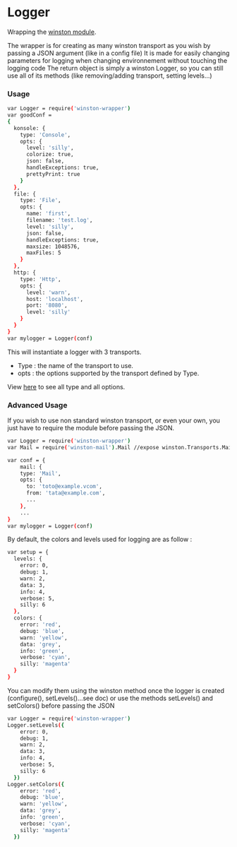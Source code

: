 # Logger
Wrapping the [winston module](https://www.npmjs.com/package/winston).

The wrapper is for creating as many winston transport as you wish by passing a JSON argument (like in a config file)
It is made for easily changing parameters for logging when changing environnement without touching the logging code
The return object is simply a winston Logger, so you can still use all of its methods (like removing/adding transport, setting levels...)

### Usage

```sh
var Logger = require('winston-wrapper')
var goodConf =
{
  konsole: {
    type: 'Console',
    opts: {
      level: 'silly',
      colorize: true,
      json: false,
      handleExceptions: true,
      prettyPrint: true
    }
  },
  file: {
    type: 'File',
    opts: {
      name: 'first',
      filename: 'test.log',
      level: 'silly',
      json: false,
      handleExceptions: true,
      maxsize: 1048576,
      maxFiles: 5
    }
  },
  http: {
    type: 'Http',
    opts: {
      level: 'warn',
      host: 'localhost',
      port: '8080',
      level: 'silly'
    }
  }
}
var mylogger = Logger(conf)
```
This will instantiate a logger with 3 transports.
  - Type : the name of the transport to use.
  - opts : the options supported by the transport defined by Type.
  
View [here](https://github.com/winstonjs/winston/blob/master/docs/transports.md#winston-core) to see all type and all options.
### Advanced Usage

If you wish to use non standard winston transport, or even your own, you just have to require the module before passing the JSON.
```sh
var Logger = require('winston-wrapper')
var Mail = require('winston-mail').Mail //expose winston.Transports.Mail

var conf = {
    mail: {
    type: 'Mail',
    opts: {
      to: 'toto@example.vcom',
      from: 'tata@example.com',
      ...
    },
    ...
}
var mylogger = Logger(conf)
```

By default, the colors and levels used for logging are as follow : 
```sh
var setup = {
  levels: {
    error: 0,
    debug: 1,
    warn: 2,
    data: 3,
    info: 4,
    verbose: 5,
    silly: 6
  },
  colors: {
    error: 'red',
    debug: 'blue',
    warn: 'yellow',
    data: 'grey',
    info: 'green',
    verbose: 'cyan',
    silly: 'magenta'
  }
}
```

You can modify them using the winston method once the logger is created (configure(), setLevels()...see doc) or use
the methods setLevels() and setColors() before passing the JSON

```sh
var Logger = require('winston-wrapper')
Logger.setLevels({
    error: 0,
    debug: 1,
    warn: 2,
    data: 3,
    info: 4,
    verbose: 5,
    silly: 6
  })
Logger.setColors({
    error: 'red',
    debug: 'blue',
    warn: 'yellow',
    data: 'grey',
    info: 'green',
    verbose: 'cyan',
    silly: 'magenta'
  })
```